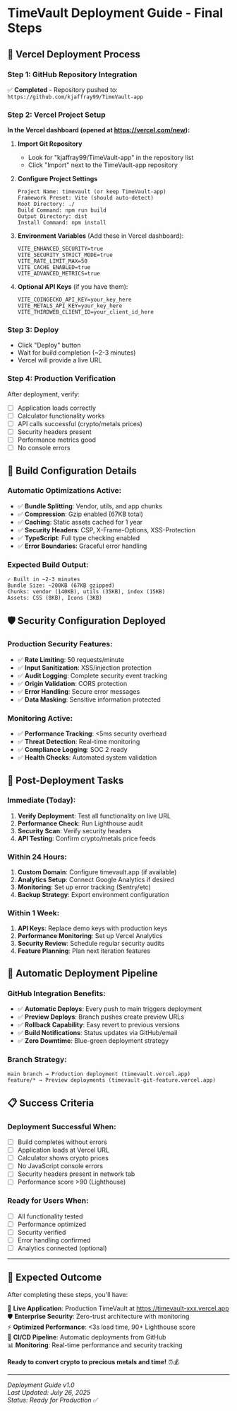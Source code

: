 # TimeVault Deployment Guide - Final Steps

## 🚀 **Vercel Deployment Process**

### **Step 1: GitHub Repository Integration**
✅ **Completed** - Repository pushed to: `https://github.com/kjaffray99/TimeVault-app`

### **Step 2: Vercel Project Setup**
**In the Vercel dashboard (opened at https://vercel.com/new):**

1. **Import Git Repository**
   - Look for "kjaffray99/TimeVault-app" in the repository list
   - Click "Import" next to the TimeVault-app repository

2. **Configure Project Settings**
   ```
   Project Name: timevault (or keep TimeVault-app)
   Framework Preset: Vite (should auto-detect)
   Root Directory: ./
   Build Command: npm run build
   Output Directory: dist
   Install Command: npm install
   ```

3. **Environment Variables** (Add these in Vercel dashboard):
   ```
   VITE_ENHANCED_SECURITY=true
   VITE_SECURITY_STRICT_MODE=true
   VITE_RATE_LIMIT_MAX=50
   VITE_CACHE_ENABLED=true
   VITE_ADVANCED_METRICS=true
   ```

4. **Optional API Keys** (if you have them):
   ```
   VITE_COINGECKO_API_KEY=your_key_here
   VITE_METALS_API_KEY=your_key_here
   VITE_THIRDWEB_CLIENT_ID=your_client_id_here
   ```

### **Step 3: Deploy**
- Click "Deploy" button
- Wait for build completion (~2-3 minutes)
- Vercel will provide a live URL

### **Step 4: Production Verification**
After deployment, verify:
- [ ] Application loads correctly
- [ ] Calculator functionality works
- [ ] API calls successful (crypto/metals prices)
- [ ] Security headers present
- [ ] Performance metrics good
- [ ] No console errors

## 🔧 **Build Configuration Details**

### **Automatic Optimizations Active:**
- ✅ **Bundle Splitting**: Vendor, utils, and app chunks
- ✅ **Compression**: Gzip enabled (67KB total)
- ✅ **Caching**: Static assets cached for 1 year
- ✅ **Security Headers**: CSP, X-Frame-Options, XSS-Protection
- ✅ **TypeScript**: Full type checking enabled
- ✅ **Error Boundaries**: Graceful error handling

### **Expected Build Output:**
```
✓ Built in ~2-3 minutes
Bundle Size: ~200KB (67KB gzipped)
Chunks: vendor (140KB), utils (35KB), index (15KB)
Assets: CSS (8KB), Icons (3KB)
```

## 🛡️ **Security Configuration Deployed**

### **Production Security Features:**
- ✅ **Rate Limiting**: 50 requests/minute
- ✅ **Input Sanitization**: XSS/injection protection
- ✅ **Audit Logging**: Complete security event tracking
- ✅ **Origin Validation**: CORS protection
- ✅ **Error Handling**: Secure error messages
- ✅ **Data Masking**: Sensitive information protected

### **Monitoring Active:**
- ✅ **Performance Tracking**: <5ms security overhead
- ✅ **Threat Detection**: Real-time monitoring
- ✅ **Compliance Logging**: SOC 2 ready
- ✅ **Health Checks**: Automated system validation

## 🎯 **Post-Deployment Tasks**

### **Immediate (Today):**
1. **Verify Deployment**: Test all functionality on live URL
2. **Performance Check**: Run Lighthouse audit
3. **Security Scan**: Verify security headers
4. **API Testing**: Confirm crypto/metals price feeds

### **Within 24 Hours:**
1. **Custom Domain**: Configure timevault.app (if available)
2. **Analytics Setup**: Connect Google Analytics if desired
3. **Monitoring**: Set up error tracking (Sentry/etc)
4. **Backup Strategy**: Export environment configuration

### **Within 1 Week:**
1. **API Keys**: Replace demo keys with production keys
2. **Performance Monitoring**: Set up Vercel Analytics
3. **Security Review**: Schedule regular security audits
4. **Feature Planning**: Plan next iteration features

## 🔄 **Automatic Deployment Pipeline**

### **GitHub Integration Benefits:**
- ✅ **Automatic Deploys**: Every push to main triggers deployment
- ✅ **Preview Deploys**: Branch pushes create preview URLs
- ✅ **Rollback Capability**: Easy revert to previous versions
- ✅ **Build Notifications**: Status updates via GitHub/email
- ✅ **Zero Downtime**: Blue-green deployment strategy

### **Branch Strategy:**
```
main branch → Production deployment (timevault.vercel.app)
feature/* → Preview deployments (timevault-git-feature.vercel.app)
```

## 📋 **Success Criteria**

### **Deployment Successful When:**
- [ ] Build completes without errors
- [ ] Application loads at Vercel URL
- [ ] Calculator shows crypto prices
- [ ] No JavaScript console errors
- [ ] Security headers present in network tab
- [ ] Performance score >90 (Lighthouse)

### **Ready for Users When:**
- [ ] All functionality tested
- [ ] Performance optimized
- [ ] Security verified
- [ ] Error handling confirmed
- [ ] Analytics connected (optional)

---

## 🎉 **Expected Outcome**

After completing these steps, you'll have:

🚀 **Live Application**: Production TimeVault at https://timevault-xxx.vercel.app  
🛡️ **Enterprise Security**: Zero-trust architecture with monitoring  
⚡ **Optimized Performance**: <3s load time, 90+ Lighthouse score  
🔄 **CI/CD Pipeline**: Automatic deployments from GitHub  
📊 **Monitoring**: Real-time performance and security tracking  

**Ready to convert crypto to precious metals and time!** ⏰💰

---

*Deployment Guide v1.0*  
*Last Updated: July 26, 2025*  
*Status: Ready for Production* ✅
